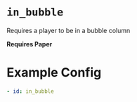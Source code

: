 # `in_bubble`

Requires a player to be in a bubble column

**Requires Paper**

# Example Config
```yaml
- id: in_bubble
```
